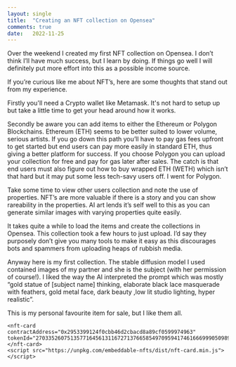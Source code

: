 ```yaml
---
layout: single
title:  "Creating an NFT collection on Opensea"
comments: true
date:   2022-11-25
---
```

Over the weekend I created my first NFT collection on Opensea. I don’t think I’ll have much success, but I learn by doing.  If things go well I will definitely put more effort into this as a possible income source.  

If you’re curious like me about NFT’s, here are some thoughts that stand out from my experience. 


Firstly you'll need a Crypto wallet like Metamask.  It's not hard to setup up but take a little time to get your head around how it works.  

Secondly be aware you can add items to either the Ethereum or Polygon Blockchains. Ethereum (ETH) seems to be better suited to lower volume, serious artists.  If you go down this path you’ll have to pay gas fees upfront to get started but end users can pay more easily in standard ETH, thus giving a better platform for success.  If you choose Polygon you can upload your collection for free and pay for gas later after sales.  The catch is that end users must also figure out how to buy wrapped ETH (WETH) which isn’t that hard but it may put some less tech-savy users off.  I went for Polygon.

Take some time to view other users collection and note the use of properties.  NFT’s are more valuable if there is a story and you can show rareability in the properties.  AI art lends it’s self well to this as you can generate similar images with varying properties quite easily.

It takes quite a while to load the items and create the collections in Opensea. This collection took a few hours to just upload. I’d say they purposely don’t give you many tools to make it easy as this discourages bots and spammers from uploading heaps of rubbish media.

Anyway here is my first collection. The stable diffusion model I used contained images of my partner and she is the subject (with her permission of course!).  I liked the way the AI interpreted the prompt which was mostly “gold statue of [subject name] thinking, elaborate black lace masquerade with feathers, gold metal face, dark beauty ,low lit studio lighting, hyper realistic”.

This is my personal favourite item for sale, but I like them all.


    <nft-card
    contractAddress="0x2953399124f0cbb46d2cbacd8a89cf0599974963"
    tokenId="27033526075135771645613116727137665854970959417461666999050989788298687283201">
    </nft-card>
    <script src="https://unpkg.com/embeddable-nfts/dist/nft-card.min.js"></script>

